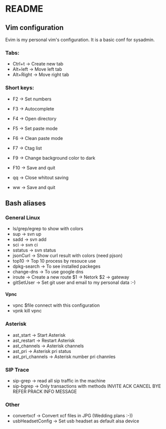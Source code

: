 # README

## Vim configuration



Evim is my personal vim's configuration. It is a basic conf for sysadmin.

### Tabs:

- Ctrl+t -> Create new tab
- Alt+left -> Move left tab
- Alt+Right -> Move right tab

### Short keys:

- F2 -> Set numbers
- F3 -> Autocomplete
- F4 -> Open directory
- F5 -> Set paste mode
- F6 -> Clean paste mode
- F7 -> Ctag list
- F9 -> Change background color to dark
- F10 -> Save and quit

- qq -> Close whitout saving
- ww -> Save and quit


## Bash aliases


### General Linux

- ls/grep/egrep to show with colors
- sup ->  svn up
- sadd -> svn add
- sci ->  svn ci
- sstatus -> svn status
- jsonCurl -> Show curl result with colors (need pjson)
- top10 -> Top 10 process by resouce use
- dpkg-search -> To see installed packeges 
- change-dns -> To use google dns 
- iroute -> Create a new route $1 -> Netork $2 -> gateway
- gitSetUser -> Set git user and email to my personal data :-)

#### Vpnc

- vpnc $file connect with this configuration
- vpnk kill vpnc

### Asterisk

- ast_start -> Start Asterisk
- ast_restart -> Restart Asterisk
- ast_channels -> Asterisk channels
- ast_pri -> Asterisk pri status
- ast_pri_channels -> Asterisk number pri channles

### SIP Trace
- sip-grep -> read all sip traffic in the machine
- sip-bgrep -> Only transactions with methods INVITE ACK CANCEL BYE REFER PRACK INFO MESSAGE


### Other
- convertxcf -> Convert xcf files in JPG (Wedding plans :-))
- usbHeadsetConfig -> Set usb headset as default alsa device
